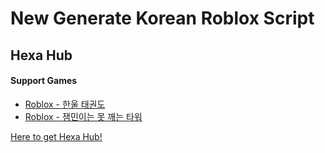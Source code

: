 # New Generate Korean Roblox Script
## Hexa Hub

#### Support Games

+ [Roblox - 한울 태권도](https://www.roblox.com/ko/games/14443797172/unnamed)
+ [Roblox - 잼민이는 못 깨는 타워](https://www.roblox.com/ko/games/6445435958/unnamed)

[Here to get Hexa Hub!](chrome://new-tab-page)
